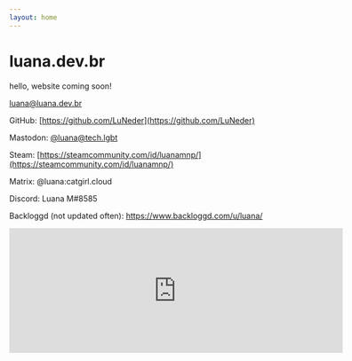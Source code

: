 ```yaml
---
layout: home
---
```

# luana.dev.br
hello, website coming soon!



luana@luana.dev.br


GitHub: [https://github.com/LuNeder](https://github.com/LuNeder)

Mastodon: <a rel="me" href="https://tech.lgbt/@luana">@luana@tech.lgbt</a>

Steam: [https://steamcommunity.com/id/luanamnp/](https://steamcommunity.com/id/luanamnp/)

Matrix: @luana:catgirl.cloud

Discord: Luana M#8585

Backloggd (not updated often): https://www.backloggd.com/u/luana/

<iframe src="https://github.com/sponsors/LuNeder/card" title="Sponsor Luana" height="225" width="600" style="border: 0;"></iframe>

<script>if(navigator.getEnvironmentIntegrity!==undefined)document.querySelector('body').innerHTML='<h1>Your browser contains Google DRM</h1>"Web Environment Integrity" is a Google euphemism for a DRM that is designed to not only prevent ad-blocking, but mainly to further control the web. In support of an open web, this website does not function with this DRM. Please install a browser such as <a href="mozilla.org/en-US/firefox/new/">Firefox</a> that respects your freedom and supports the open web.';</script>
